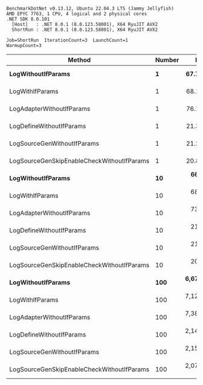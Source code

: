 ```

BenchmarkDotNet v0.13.12, Ubuntu 22.04.3 LTS (Jammy Jellyfish)
AMD EPYC 7763, 1 CPU, 4 logical and 2 physical cores
.NET SDK 8.0.101
  [Host]   : .NET 8.0.1 (8.0.123.58001), X64 RyuJIT AVX2
  ShortRun : .NET 8.0.1 (8.0.123.58001), X64 RyuJIT AVX2

Job=ShortRun  IterationCount=3  LaunchCount=1  
WarmupCount=3  

```
| Method                                     | Number | Mean        | Error        | StdDev     | Min         | Max         | Gen0   | Allocated |
|------------------------------------------- |------- |------------:|-------------:|-----------:|------------:|------------:|-------:|----------:|
| **LogWithoutIfParams**                         | **1**      |    **67.78 ns** |     **8.784 ns** |   **0.481 ns** |    **67.23 ns** |    **68.14 ns** | **0.0010** |      **88 B** |
| LogWithIfParams                            | 1      |    68.16 ns |    12.711 ns |   0.697 ns |    67.41 ns |    68.79 ns | 0.0010 |      88 B |
| LogAdapterWithoutIfParams                  | 1      |    76.11 ns |    11.240 ns |   0.616 ns |    75.55 ns |    76.77 ns | 0.0010 |      88 B |
| LogDefineWithoutIfParams                   | 1      |    21.31 ns |     1.041 ns |   0.057 ns |    21.24 ns |    21.34 ns |      - |         - |
| LogSourceGenWithoutIfParams                | 1      |    21.25 ns |     2.351 ns |   0.129 ns |    21.15 ns |    21.40 ns |      - |         - |
| LogSourceGenSkipEnableCheckWithoutIfParams | 1      |    20.89 ns |     5.208 ns |   0.285 ns |    20.58 ns |    21.14 ns |      - |         - |
| **LogWithoutIfParams**                         | **10**     |   **667.16 ns** |    **41.013 ns** |   **2.248 ns** |   **665.00 ns** |   **669.49 ns** | **0.0105** |     **880 B** |
| LogWithIfParams                            | 10     |   685.87 ns |   100.187 ns |   5.492 ns |   679.60 ns |   689.84 ns | 0.0105 |     880 B |
| LogAdapterWithoutIfParams                  | 10     |   737.37 ns |    42.402 ns |   2.324 ns |   734.69 ns |   738.82 ns | 0.0105 |     880 B |
| LogDefineWithoutIfParams                   | 10     |   213.21 ns |     6.197 ns |   0.340 ns |   212.96 ns |   213.60 ns |      - |         - |
| LogSourceGenWithoutIfParams                | 10     |   210.46 ns |     3.351 ns |   0.184 ns |   210.27 ns |   210.64 ns |      - |         - |
| LogSourceGenSkipEnableCheckWithoutIfParams | 10     |   205.75 ns |    29.971 ns |   1.643 ns |   204.46 ns |   207.60 ns |      - |         - |
| **LogWithoutIfParams**                         | **100**    | **6,678.32 ns** | **2,655.790 ns** | **145.573 ns** | **6,576.34 ns** | **6,845.04 ns** | **0.0992** |    **8800 B** |
| LogWithIfParams                            | 100    | 7,129.60 ns |   835.500 ns |  45.797 ns | 7,102.55 ns | 7,182.47 ns | 0.0992 |    8800 B |
| LogAdapterWithoutIfParams                  | 100    | 7,384.35 ns | 1,165.239 ns |  63.871 ns | 7,338.51 ns | 7,457.30 ns | 0.0992 |    8800 B |
| LogDefineWithoutIfParams                   | 100    | 2,141.53 ns |    12.753 ns |   0.699 ns | 2,140.90 ns | 2,142.29 ns |      - |         - |
| LogSourceGenWithoutIfParams                | 100    | 2,153.00 ns |    94.814 ns |   5.197 ns | 2,149.05 ns | 2,158.88 ns |      - |         - |
| LogSourceGenSkipEnableCheckWithoutIfParams | 100    | 2,079.16 ns |    98.427 ns |   5.395 ns | 2,074.95 ns | 2,085.24 ns |      - |         - |
